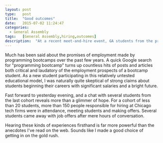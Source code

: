 ```yaml
---
layout: post
type:   post
title:  "Good outcomes"
date:   2015-07-02 11:24:47
categories:
  - General Assembly
tags:   [General Assembly,hiring,outcomes]
description:  "At a recent meet-and-hire event, GA students from the previous cohort saw real interest from Chicago tech hiring managers."
---
```

Much has been said about the promises of employment made by programming bootcamps over the past few years. A quick Google search for "programming bootcamp" turns up countless hits of posts and articles both critical and laudatory of the employment prospects of a bootcamp student. As a new student participating in this relatively untested educational model, I was naturally quite skeptical of strong claims about students beginning their careers with significant salaries and a bright future.

Fast forward to yesterday evening, and a chat with several students from the last cohort reveals more than a glimmer of hope. For a cohort of less than 20 students, more than 150 people responsible for hiring at Chicago tech firms were in attendance, meeting students and making offers. Several students came away with job offers after mere hours of conversation.

Hearing these kinds of experiences firsthand is far more powerful than the anecdotes I've read on the web. Sounds like I made a good choice of getting in on the gold rush.

